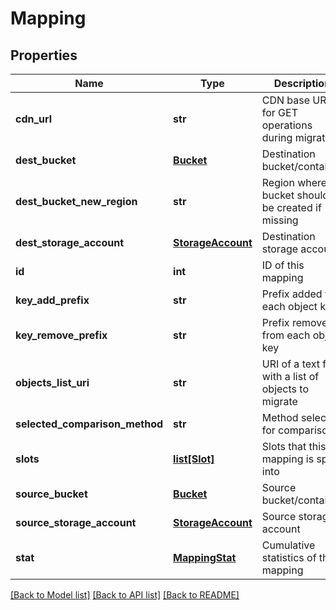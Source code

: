 # Mapping

## Properties
Name | Type | Description | Notes
------------ | ------------- | ------------- | -------------
**cdn_url** | **str** | CDN base URL for GET operations during migration | [optional] 
**dest_bucket** | [**Bucket**](Bucket.md) | Destination bucket/container | 
**dest_bucket_new_region** | **str** | Region where bucket should be created if missing | [optional] 
**dest_storage_account** | [**StorageAccount**](StorageAccount.md) | Destination storage account | 
**id** | **int** | ID of this mapping | 
**key_add_prefix** | **str** | Prefix added to each object key | [optional] 
**key_remove_prefix** | **str** | Prefix removed from each object key | [optional] 
**objects_list_uri** | **str** | URI of a text file with a list of objects to migrate | [optional] 
**selected_comparison_method** | **str** | Method selected for comparison | [optional] 
**slots** | [**list[Slot]**](Slot.md) | Slots that this mapping is split into | 
**source_bucket** | [**Bucket**](Bucket.md) | Source bucket/container | 
**source_storage_account** | [**StorageAccount**](StorageAccount.md) | Source storage account | 
**stat** | [**MappingStat**](MappingStat.md) | Cumulative statistics of this mapping | 

[[Back to Model list]](../README.md#documentation-for-models) [[Back to API list]](../README.md#documentation-for-api-endpoints) [[Back to README]](../README.md)


